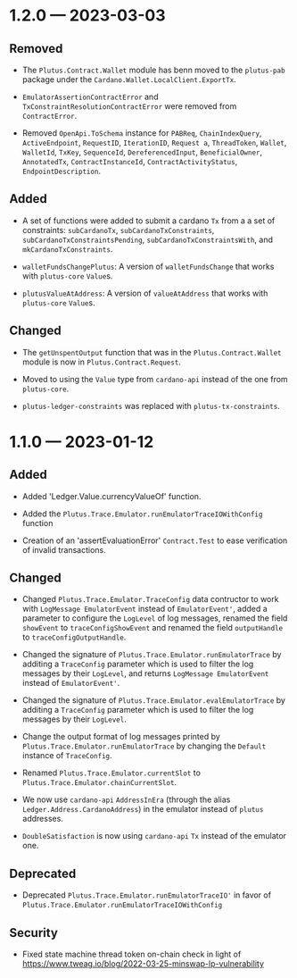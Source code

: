 
<a id='changelog-1.2.0'></a>
# 1.2.0 — 2023-03-03

## Removed

- The `Plutus.Contract.Wallet` module has benn moved to the `plutus-pab` package
  under the `Cardano.Wallet.LocalClient.ExportTx`.

- `EmulatorAssertionContractError` and `TxConstraintResolutionContractError`
  were removed from `ContractError`.

- Removed `OpenApi.ToSchema` instance for `PABReq`, `ChainIndexQuery`, `ActiveEndpoint`, `RequestID`, `IterationID`, `Request a`, `ThreadToken`, `Wallet`, `WalletId`, `TxKey`, `SequenceId`, `DereferencedInput`, `BeneficialOwner`, `AnnotatedTx`, `ContractInstanceId`, `ContractActivityStatus`, `EndpointDescription`.

## Added

- A set of functions were added to submit a cardano `Tx` from a a set of
  constraints: `subCardanoTx`, `subCardanoTxConstraints`,
  `subCardanoTxConstraintsPending`, `subCardanoTxConstraintsWith`,
  and `mkCardanoTxConstraints`.

- `walletFundsChangePlutus`: A version of `walletFundsChange` that works with `plutus-core` `Value`s.
- `plutusValueAtAddress`: A version of `valueAtAddress` that works with `plutus-core` `Value`s.

## Changed

- The `getUnspentOutput` function that was in the `Plutus.Contract.Wallet`
  module is now in `Plutus.Contract.Request`.

- Moved to using the `Value` type from `cardano-api` instead of the one from `plutus-core`.

- `plutus-ledger-constraints` was replaced with `plutus-tx-constraints`.

<a id='changelog-1.1.0'></a>
# 1.1.0 — 2023-01-12

## Added

- Added 'Ledger.Value.currencyValueOf' function.

- Added the `Plutus.Trace.Emulator.runEmulatorTraceIOWithConfig` function

- Creation of an 'assertEvaluationError' `Contract.Test` to ease verification of
  invalid transactions.

## Changed

- Changed `Plutus.Trace.Emulator.TraceConfig` data contructor to work with `LogMessage EmulatorEvent`
  instead of `EmulatorEvent'`, added a parameter to configure the `LogLevel` of log messages,
  renamed the field `showEvent` to `traceConfigShowEvent` and renamed the field `outputHandle` to
  `traceConfigOutputHandle`.

- Changed the signature of `Plutus.Trace.Emulator.runEmulatorTrace` by additing a `TraceConfig`
  parameter which is used to filter the log messages by their `LogLevel`, and returns `LogMessage
  EmulatorEvent` instead of `EmulatorEvent'`.

- Changed the signature of `Plutus.Trace.Emulator.evalEmulatorTrace` by additing a `TraceConfig`
  parameter which is used to filter the log messages by their `LogLevel`.

- Change the output format of log messages printed by `Plutus.Trace.Emulator.runEmulatorTrace` by
  changing the `Default` instance of `TraceConfig`.

- Renamed `Plutus.Trace.Emulator.currentSlot` to `Plutus.Trace.Emulator.chainCurrentSlot`.

- We now use `cardano-api` `AddressInEra` (through the alias
  `Ledger.Address.CardanoAddress`) in the emulator instead of `plutus`
  addresses.

- `DoubleSatisfaction` is now using `cardano-api` `Tx` instead of the emulator
  one.

## Deprecated

- Deprecated `Plutus.Trace.Emulator.runEmulatorTraceIO'` in favor of `Plutus.Trace.Emulator.runEmulatorTraceIOWithConfig`

## Security

- Fixed state machine thread token on-chain check in light of https://www.tweag.io/blog/2022-03-25-minswap-lp-vulnerability
